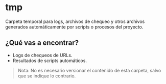 # tmp

Carpeta temporal para logs, archivos de chequeo y otros archivos generados automáticamente por scripts o procesos del proyecto.

## ¿Qué vas a encontrar?
- Logs de chequeos de URLs.
- Resultados de scripts automáticos.

> Nota: No es necesario versionar el contenido de esta carpeta, salvo que se indique lo contrario. 